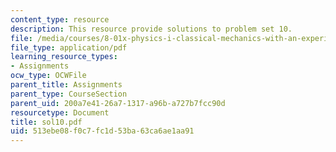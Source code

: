 ```yaml
---
content_type: resource
description: This resource provide solutions to problem set 10.
file: /media/courses/8-01x-physics-i-classical-mechanics-with-an-experimental-focus-fall-2002/513ebe08f0c7fc1d53ba63ca6ae1aa91_sol10.pdf
file_type: application/pdf
learning_resource_types:
- Assignments
ocw_type: OCWFile
parent_title: Assignments
parent_type: CourseSection
parent_uid: 200a7e41-26a7-1317-a96b-a727b7fcc90d
resourcetype: Document
title: sol10.pdf
uid: 513ebe08-f0c7-fc1d-53ba-63ca6ae1aa91
---
```


